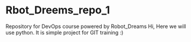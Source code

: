 # Rbot_Dreems_repo_1
Repository for DevOps course powered by Robot_Dreams
Hi, Here we will use python. It is simple project for GIT training :)